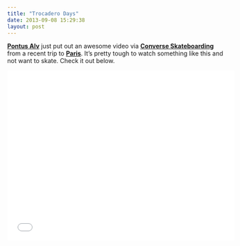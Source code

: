 ```yaml
---
title: "Trocadero Days"
date: 2013-09-08 15:29:38
layout: post
---
```


<p><strong><a href="http://polarskateco.com/polarpromo-2/">Pontus Alv</a></strong> just put out an awesome video via <strong><a href="http://www.converse.com/content/landing/skateboarding">Converse Skateboarding </a></strong>from a recent trip to <strong><a href="http://www.blogotheque.net/">Paris</a></strong>. It&#8217;s pretty tough to watch something like this and not want to skate. Check it out below. </p>
<p><iframe frameborder="0" height="393" src="//www.youtube.com/embed/QjYGIf72xCw" width="524"></iframe></p>
